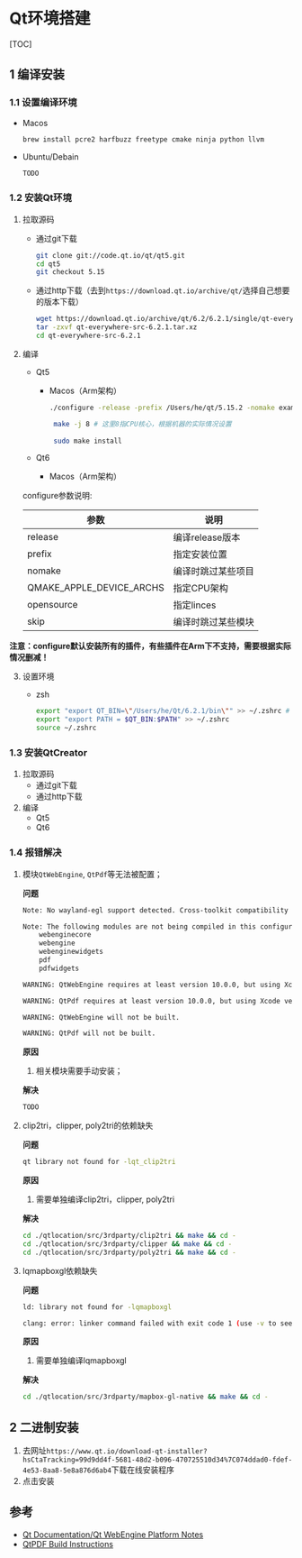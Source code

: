 # Qt环境搭建

[TOC]



## 1 编译安装

### 1.1 设置编译环境

- Macos

  ```sh
  brew install pcre2 harfbuzz freetype cmake ninja python llvm
  ```

- Ubuntu/Debain

  ```sh
  TODO
  ```

### 1.2 安装Qt环境

1. 拉取源码

   - 通过git下载

     ```sh
     git clone git://code.qt.io/qt/qt5.git
     cd qt5
     git checkout 5.15
     ```

	- 通过http下载（去到`https://download.qt.io/archive/qt/`选择自己想要的版本下载）
	
	  ```sh
	  wget https://download.qt.io/archive/qt/6.2/6.2.1/single/qt-everywhere-src-6.2.1.tar.xz
	  tar -zxvf qt-everywhere-src-6.2.1.tar.xz
	  cd qt-everywhere-src-6.2.1
	  ```
	
2. 编译

   - Qt5

     - Macos（Arm架构）

       ```sh
       ./configure -release -prefix /Users/he/qt/5.15.2 -nomake examples -nomake tests QMAKE_APPLE_DEVICE_ARCHS=arm64 -opensource -confirm-license -skip qt3d -skip qtwebengine -skip virtualkeyboard # 安装到/Users/he/qt/5.15.2，根据实际情况设置
       
	    make -j 8 # 这里8指CPU核心，根据机器的实际情况设置
	    
	    sudo make install
	    ```
	
	- Qt6
	
	  - Macos（Arm架构）
	
	configure参数说明:
	
	| 参数                     | 说明               |
	| ------------------------ | ------------------ |
	| release                  | 编译release版本    |
	| prefix                   | 指定安装位置       |
	| nomake                   | 编译时跳过某些项目 |
	| QMAKE_APPLE_DEVICE_ARCHS | 指定CPU架构        |
	| opensource               | 指定linces         |
	| skip                     | 编译时跳过某些模块 |

​		**注意：configure默认安装所有的插件，有些插件在Arm下不支持，需要根据实际情况删减！**

3. 设置环境

   - zsh

     ```sh
     export "export QT_BIN=\"/Users/he/Qt/6.2.1/bin\"" >> ~/.zshrc # 指向Qt安装位置，根据实际情况设置
     export "export PATH = $QT_BIN:$PATH" >> ~/.zshrc
     source ~/.zshrc
     ```

### 1.3 安装QtCreator

1. 拉取源码
   - 通过git下载
   - 通过http下载
2. 编译
   - Qt5
   - Qt6

### 1.4 报错解决

1. 模块`QtWebEngine`, `QtPdf`等无法被配置；

   **问题**

   ```sh
   Note: No wayland-egl support detected. Cross-toolkit compatibility disabled.
   
   Note: The following modules are not being compiled in this configuration:
       webenginecore
       webengine
       webenginewidgets
       pdf
       pdfwidgets
   
   WARNING: QtWebEngine requires at least version 10.0.0, but using Xcode version .
   
   WARNING: QtPdf requires at least version 10.0.0, but using Xcode version .
   
   WARNING: QtWebEngine will not be built.
   
   WARNING: QtPdf will not be built.
   ```

   **原因**

   1. 相关模块需要手动安装；

   **解决**

   ```sh
   TODO
   ```
   
1. clip2tri，clipper, poly2tri的依赖缺失

   **问题**

   ```sh
   qt library not found for -lqt_clip2tri
   ```
   
   **原因**
   
   1. 需要单独编译clip2tri，clipper, poly2tri
   
   **解决**
   
   ```sh
   cd ./qtlocation/src/3rdparty/clip2tri && make && cd -
   cd ./qtlocation/src/3rdparty/clipper && make && cd -
   cd ./qtlocation/src/3rdparty/poly2tri && make && cd -
   ```
   
1. lqmapboxgl依赖缺失

   **问题**

   ```sh
   ld: library not found for -lqmapboxgl
   
   clang: error: linker command failed with exit code 1 (use -v to see invocation)
   ```
   
   **原因**
   
   1. 需要单独编译lqmapboxgl
   
   **解决**
   
   ```sh
   cd ./qtlocation/src/3rdparty/mapbox-gl-native && make && cd -
   ```



## 2 二进制安装

1. 去网址`https://www.qt.io/download-qt-installer?hsCtaTracking=99d9dd4f-5681-48d2-b096-470725510d34%7C074ddad0-fdef-4e53-8aa8-5e8a876d6ab4`下载在线安装程序
2. 点击安装



## 参考

- [Qt Documentation/Qt WebEngine Platform Notes](https://doc.qt.io/qt-5/qtwebengine-platform-notes.html)
- [QtPDF Build Instructions](https://wiki.qt.io/QtPDF_Build_Instructions)